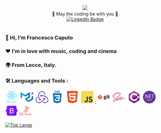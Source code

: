 <div align="center">
  <div id="header">
    <img src="https://media.giphy.com/media/vLlpbDafjgHystuJ0a/giphy.gif" width="100"/>
   
  </div>
  <div align="center m-6">
    🌟 May the coding be with you 🌟 
    </div>
    
  <div align="center">
  <a href="https://www.linkedin.com/in/francescocaputo93/">
    <img src="https://img.shields.io/badge/LinkedIn-blue?style=for-the-badge&logo=linkedin&logoColor=white" alt="LinkedIn Badge"/>
  </a>

</div>
  <img src="https://komarev.com/ghpvc/?username=LouFranc0&style=flat-square&color=blue" alt=""/>
  
</div>

### 👋 Hi, I’m Francesco Caputo

### ❤️ I'm in love with music, coding and cinema

### 🌍 From Lecce, Italy.

 ### :hammer_and_wrench: Languages and Tools :

<div>

  <img src="https://github.com/devicons/devicon/blob/master/icons/react/react-original-wordmark.svg" title="React" alt="React" width="40" height="40"/>&nbsp;
  <img src="https://github.com/devicons/devicon/blob/master/icons/materialui/materialui-original.svg" title="Material UI" alt="Material UI" width="40" height="40"/>&nbsp;
  <img src="https://github.com/devicons/devicon/blob/master/icons/redux/redux-original.svg" title="Redux" alt="Redux " width="40" height="40"/>&nbsp;
  <img src="https://github.com/devicons/devicon/blob/master/icons/css3/css3-plain-wordmark.svg"  title="CSS3" alt="CSS" width="40" height="40"/>&nbsp;
  <img src="https://github.com/devicons/devicon/blob/master/icons/html5/html5-original.svg" title="HTML5" alt="HTML" width="40" height="40"/>&nbsp;
  <img src="https://github.com/devicons/devicon/blob/master/icons/javascript/javascript-original.svg" title="JavaScript" alt="JavaScript" width="40" height="40"/>&nbsp;;
  <img src="https://github.com/devicons/devicon/blob/master/icons/git/git-original-wordmark.svg" title="Git" alt="Git" width="40" height="40"/>&nbsp;
  <img src="https://github.com/devicons/devicon/blob/master/icons/sass/sass-original.svg" title="SASS" alt="SASS" width="40" height="40"/>&nbsp;
<img src="https://github.com/devicons/devicon/blob/master/icons/csharp/csharp-original.svg" title="C#" alt="C#" width="40" height="40"/>&nbsp;
<img src="https://github.com/devicons/devicon/blob/master/icons/dotnetcore/dotnetcore-original.svg" title=".NET" alt=".NET" width="40" height="40"/>&nbsp;
<img src="https://github.com/devicons/devicon/blob/master/icons/bootstrap/bootstrap-original.svg" title="Bootstrap" alt="Bootstrap" width="40" height="40"/>
<img src="https://github.com/devicons/devicon/blob/master/icons/microsoftsqlserver/microsoftsqlserver-plain-wordmark.svg" title="T-SQL" alt="T-SQL" width="40" height="40"/>


</div>

[![Top Langs](https://github-readme-stats.vercel.app/api/top-langs/?username=LouFranc0&layout=compact&theme=dark)](https://github.com/LouFranc0)

